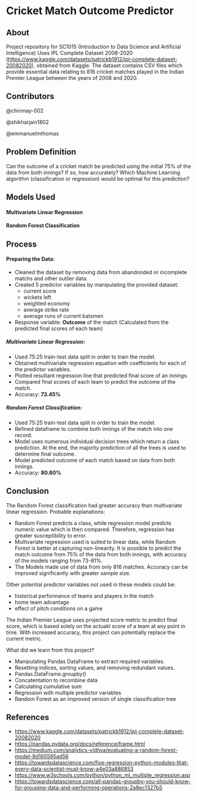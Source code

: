 # **Cricket Match Outcome Predictor**

## **About**

Project repository for SC1015 (Introduction to Data Science and Artificial Intelligence)
Uses IPL Complete Dataset 2008-2020 (https://www.kaggle.com/datasets/patrickb1912/ipl-complete-dataset-20082020), obtained from Kaggle.
The dataset contains CSV files which provide essential data relating to 816 cricket matches played in the Indian Premier League between the years of 2008 and 2020.

## **Contributors**

@chinmay-002

@shikharjain1802

@emmanuelmthomas

## **Problem Definition**

Can the outcome of a cricket match be predicted using the initial 75% of the data from both innings? If so, how accurately?
Which Machine Learning algorithm (classification or regression) would be optimal for this prediction?

## **Models Used**

#### Multivariate Linear Regression
#### Random Forest Classification

## **Process**

#### Preparing the Data:

* Cleaned the dataset by removing data from abandonded or incomplete matchs and other outlier data.
* Created 5 predictor variables by manipulating the provided dataset: 
   * current score 
   * wickets left
   * weighted economy
   * average strike rate
   * average runs of current batsmen
* Response variable: **Outcome** of the match (Calculated from the predicted final scores of each team)

##### Multivariate Linear Regression:
* Used 75:25 train-test data split in order to train the model.
* Obtained multivariate regression equation with coefficients for each of the predictor variables.
* Plotted resultant regression line that predicted final score of an innings.
* Compared final scores of each team to predict the outcome of the match.
* Accuracy: **73.45%**

##### Random Forest Classification:
* Used 75:25 train-test data split in order to train the model.
* Refined dataframe to combine both innings of the match into one record.
* Model uses numerous individual decision trees which return a class prediction. At the end, the majority prediction of all the trees is used to determine final outcome.
* Model predicted outcome of each match based on data from both innings.
* Accuracy: **80.80%**

## **Conclusion**

The Random Forest classification had greater accuracy than multivariate linear regression. 
Probable explanations: 
  * Random Forest predicts a class, while regression model predicts numeric value which is then compared. Therefore, regression has greater susceptibility to error. 
  * Multivariate regression used is suited to linear data, while Random Forest is better at capturing non-linearity. It is possible to predict the match outcome from 75% of the data from both innings, with accuracy of the models ranging from 73-81%.
  * The Models made use of data from only 816 matches. Accuracy can be improved significantly with greater sample size.

Other potential predictor variables not used in these models could be: 
  * historical performance of teams and players in the match
  * home team advantage 
  * effect of pitch conditions on a game
  
The Indian Premier League uses projected score metric to predict final score, which is based solely on the actuakl score of a team at any point in time. With increased accuracy, this project can potentially replace the current metric.

What did we learn from this project?

* Manipulating Pandas DataFrame to extract required variables.
* Resetting indices, sorting values, and removing redundant values.
* Pandas.DataFrame.groupby()
* Concatentation to recombine data
* Calculating cumulative sum
* Regression with multiple predictor variables
* Random Forest as an improved version of single classification tree

## **References**

* https://www.kaggle.com/datasets/patrickb1912/ipl-complete-dataset-20082020
* https://pandas.pydata.org/docs/reference/frame.html
* https://medium.com/analytics-vidhya/evaluating-a-random-forest-model-9d165595ad56
* https://towardsdatascience.com/five-regression-python-modules-that-every-data-scientist-must-know-a4e03a886853
* https://www.w3schools.com/python/python_ml_multiple_regression.asp
* https://towardsdatascience.com/all-pandas-groupby-you-should-know-for-grouping-data-and-performing-operations-2a8ec1327b5
